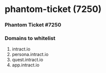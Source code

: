 # phantom-ticket (7250)

### Phantom Ticket #7250

### Domains to whitelist
1. intract.io
2. persona.intract.io
3. quest.intract.io
4. app.intract.io
